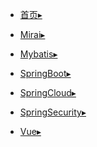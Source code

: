 - [首页▸](/)

- [Mirai▸](/frame/Mirai.md)<br>

- [Mybatis▸](/frame/Mybatis.md)<br>

- [SpringBoot▸](/frame/SpringBoot.md)<br>

- [SpringCloud▸](/frame/SpringCloud.md)<br>

- [SpringSecurity▸](/frame/SpringSecurity.md)<br>

- [Vue▸](/frame/Vue.md)<br>